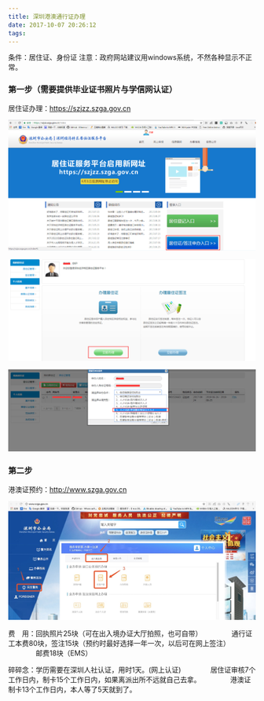 ```yaml
---
title: 深圳港澳通行证办理
date: 2017-10-07 20:26:12
tags:
---
```


条件：居住证、身份证
注意：政府网站建议用windows系统，不然各种显示不正常。


### 第一步（需要提供毕业证书照片与学信网认证）

居住证办理：https://szjzz.szga.gov.cn

![LM](/images/715DF424C83DD18177B0F4B5A7E0D1DF.png)

![LM](/images/82E5758D40C44368483CD5BA720A5524.png)

![LM](/images/7D74479FE62D0039DEEBE62534803A53.png)


### 第二步

港澳证预约：http://www.szga.gov.cn 

![LM](/images/9899C98F-1042-417E-8309-1983106493BE.png)


费　用：回执照片25块（可在出入境办证大厅拍照，也可自带）
　　　　通行证工本费80块，签注15块（预约时最好选择一年一次，以后可在网上签注）
　　　　邮费18块（EMS）

碎碎念：学历需要在深圳人社认证，用时1天。(网上认证)
　　　　居住证审核7个工作日内，制卡15个工作日内，如果离派出所不远就自己去拿。
　　　　港澳证制卡13个工作日内，本人等了5天就到了。

